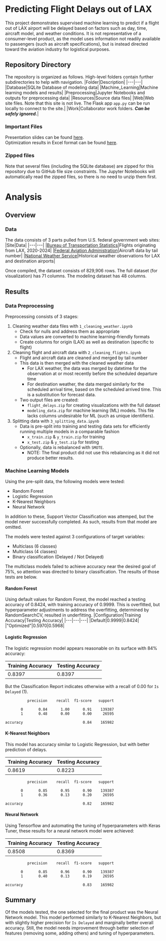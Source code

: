 # Predicting Flight Delays out of LAX
This project demonstrates supervised machine learning to predict if a flight out of LAX airport will be delayed based on factors such as day, time, aircraft model, and weather conditions. It is not representative of a consumer-level product, as the model uses information not readily available to passengers (such as aircraft specifications), but is instead directed toward the aviation industry for logistical purposes.

## Repository Directory
The repository is organized as follows. High-level folders contain further subdirectories to help with navigation.
|Folder|Description|
|---|---|
|Database|SQLite Database of modeling data|
|Machine_Learning|Machine learning models and results|
|Preprocessing|Jupyter Notebooks and outputs for preprocessing data|
|Resources|Source data files|
|Web|Web site files. Note that this site is not live. The Flask app `app.py` can be run locally to connect to the site.|
|Work|Collaborator work folders. ***Can be safely ignored.***|

### Important Files
Presentation slides can be found [here](https://github.com/brianna-mitri/project-4/blob/main/Project_4-Group_1-Presentation-Predicting_Departure_Delays.pdf).  
Optimization results in Excel format can be found [here](https://github.com/brianna-mitri/project-4/blob/main/Machine_Learning/Optimization%20Summary.xlsx).  

### Zipped files
Note that several files (including the SQLite database) are zipped for this repository due to GitHub file size constraints. The Jupyter Notebooks will automatically read the zipped files, so there is no need to unzip them first.

# Analysis
## Overview

### Data
The data consists of 3 parts pulled from U.S. federal government web sites:
|Site|Data|
|---|---|
|[Bureau of Transportation Statistics](https://transtats.bts.gov/ONTIME/Departures.aspx)|Flights originating from LAX, 2020-2024|
|[Federal Aviation Administration](https://www.faa.gov/licenses_certificates/aircraft_certification/aircraft_registry/releasable_aircraft_download)|Aircraft data by tail number|
|[National Weather Service](https://www.weather.gov/lox/observations_historical)|Historical weather observations for LAX and destination airports|

Once compiled, the dataset consists of 829,906 rows. The full dataset (for visualization) has 71 columns. The modeling dataset has 48 columns.
## Results
### Data Preprocessing
Preprocessing consists of 3 stages:  
1. Cleaning weather data files with `1_cleaning_weather.ipynb`
   - Check for nulls and address them as appropriate
   - Data values are converted to machine learning-friendly formats
   - Create columns for origin (LAX) as well as destination (specific to flight)
2. Cleaning flight and aircraft data with `2_cleaning_flights.ipynb`
   - Flight and aircraft data are cleaned and merged by tail number
   - This data is then merged with the cleaned weather data
     - For LAX weather, the data was merged by datetime for the observation at or most recently before the scheduled departure time
     - For destination weather, the data merged similarly for the scheduled arrival time, based on the scheduled arrived time. This is a substitution for forecast data.
   - Two output files are created:
     - `flight_delays.zip` for creating visualizations with the full dataset
     - `modeling_data.zip` for machine learning (ML) models. This file lacks columns undesirable for ML (such as unique identifiers).
3. Splitting data with `3_splitting_data.ipynb`
   - Data is pre-split into training and testing data sets for efficiently running multiple models in a comparable fashion
     - `x_train.zip` & `y_train.zip` for training
     - `x_test.zip` & `y_test.zip` for testing
   - Optionally, data is rebalanced with `SMOTE`.
     - NOTE: The final product did not use this rebalancing as it did not produce better results.

### Machine Learning Models
Using the pre-split data, the following models were tested:

- Random Forest
- Logistic Regression
- K-Nearest Neighbors
- Neural Network

In addition to these, Support Vector Classification was attemped, but the model never successfully completed. As such, results from that model are omitted.

The models were tested against 3 configurations of target variables:

- Multiclass (6 classes)
- Multiclass (4 classes)
- Binary classification (Delayed / Not Delayed)

The multiclass models failed to achieve accuracy near the desired goal of 75%, so attention was directed to binary classification. The results of those tests are below.

#### Random Forest
Using default values for Random Forest, the model reached a testing accuracy of 0.8424, with training accuracy of 0.9999. This is overfitted, but hyperparameter adjustments to address the overfitting, determined by RandomSearchCV, resulted in underfitting.
|Configuration|Training Accuracy|Testing Accuracy|
|---|---|---|
|Default|0.9999|0.8424|
|"Optimized"|0.5970|0.5968|

#### Logistic Regression
The logistic regression model appears reasonable on its surface with 84% accuracy:

|Training Accuracy|Testing Accuracy|
|---|---|
|0.8397|0.8397|

But the Classification Report indicates otherwise with a recall of 0.00 for `Is Delayed` (1).

              precision    recall  f1-score   support

           0       0.84      1.00      0.91    139387
           1       0.48      0.00      0.00     26595

    accuracy                           0.84    165982

#### K-Nearest Neighbors
This model has accuracy similar to Logistic Regression, but with better prediction of delays.

|Training Accuracy|Testing Accuracy|
|---|---|
|0.8619|0.8223|

              precision    recall  f1-score   support

           0       0.85      0.95      0.90    139387
           1       0.36      0.13      0.20     26595

    accuracy                           0.82    165982

#### Neural Network
Using Tensorflow and automating the tuning of hyperparameters with Keras Tuner, these results for a neural network model were achieved:

|Training Accuracy|Testing Accuracy|
|---|---|
|0.8508|0.8369|

              precision    recall  f1-score   support

           0       0.85      0.96      0.90    139387
           1       0.40      0.13      0.19     26595

    accuracy                           0.83    165982

## Summary
Of the models tested, the one selected for the final product was the Neural Network model. This model performed similarly to K-Nearest Neighbors, but with slightly higher precision for `Is Delayed` and marginally better overall accuracy. Still, the model needs improvement through better selection of features (removing some, adding others) and tuning of hyperparameters.